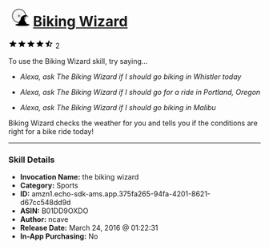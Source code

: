 # &nbsp;<img src="skill_icon" alt="Biking Wizard icon" width="36"> [Biking Wizard](http://alexa.amazon.com/#skills/amzn1.echo-sdk-ams.app.375fa265-94fa-4201-8621-d67cc548dd9d)
![4.5 stars](../../images/ic_star_black_18dp_1x.png)![4.5 stars](../../images/ic_star_black_18dp_1x.png)![4.5 stars](../../images/ic_star_black_18dp_1x.png)![4.5 stars](../../images/ic_star_black_18dp_1x.png)![4.5 stars](../../images/ic_star_half_black_18dp_1x.png) 2

To use the Biking Wizard skill, try saying...

* *Alexa, ask The Biking Wizard if I should go biking in Whistler today*

* *Alexa, ask The Biking Wizard if I should go for a ride in Portland, Oregon*

* *Alexa, ask The Biking Wizard if I should go biking in Malibu*

Biking Wizard checks the weather for you and tells you if the conditions are right for a bike ride today!

***

### Skill Details

* **Invocation Name:** the biking wizard
* **Category:** Sports
* **ID:** amzn1.echo-sdk-ams.app.375fa265-94fa-4201-8621-d67cc548dd9d
* **ASIN:** B01DD9OXDO
* **Author:** ncave
* **Release Date:** March 24, 2016 @ 01:22:31
* **In-App Purchasing:** No
